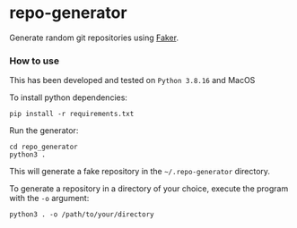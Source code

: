 # repo-generator

Generate random git repositories using [Faker](https://faker.readthedocs.io/en/master/).


### How to use

This has been developed and tested on `Python 3.8.16` and MacOS

To install python dependencies:
```
pip install -r requirements.txt
```

Run the generator:
```
cd repo_generator
python3 .
```

This will generate a fake repository in the `~/.repo-generator` directory.

To generate a repository in a directory of your choice, execute the program with the `-o` argument:

```
python3 . -o /path/to/your/directory
```